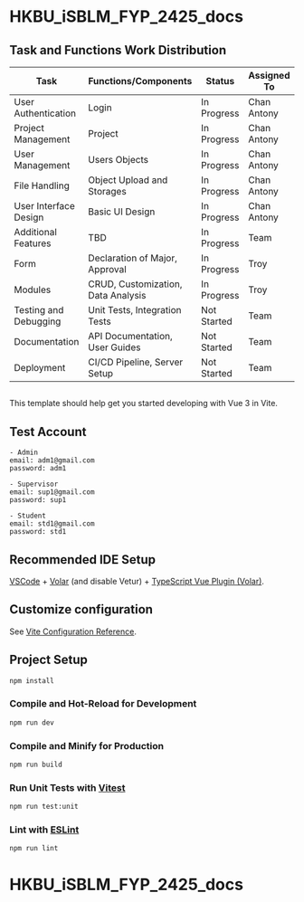 # HKBU_iSBLM_FYP_2425_docs

## Task and Functions Work Distribution

| Task                        | Functions/Components                | Status       | Assigned To |
|-----------------------------|--------------------------------------|--------------|-------------|
| User Authentication         | Login                                | In Progress     | Chan Antony         |
| Project Management          | Project                              | In Progress     | Chan Antony         |
| User Management             | Users Objects                        | In Progress     | Chan Antony         |
| File Handling               | Object Upload and Storages           | In Progress     | Chan Antony         |
| User Interface Design       | Basic UI Design                      | In Progress    | Chan Antony         |
| Additional Features         | TBD                                  | In Progress  | Team        |
| Form                  | Declaration of Major, Approval         | In Progress  | Troy        |
| Modules       | CRUD, Customization, Data Analysis                                | In Progress  | Troy        |
| Testing and Debugging       | Unit Tests, Integration Tests        | Not Started  | Team        |
| Documentation               | API Documentation, User Guides       | Not Started  | Team        |
| Deployment                  | CI/CD Pipeline, Server Setup         | Not Started  | Team        |

##

This template should help get you started developing with Vue 3 in Vite.

## Test Account
    - Admin
    email: adm1@gmail.com
    password: adm1

    - Supervisor
    email: sup1@gmail.com
    password: sup1

    - Student
    email: std1@gmail.com
    password: std1


## Recommended IDE Setup

[VSCode](https://code.visualstudio.com/) + [Volar](https://marketplace.visualstudio.com/items?itemName=Vue.volar) (and disable Vetur) + [TypeScript Vue Plugin (Volar)](https://marketplace.visualstudio.com/items?itemName=Vue.vscode-typescript-vue-plugin).

## Customize configuration

See [Vite Configuration Reference](https://vitejs.dev/config/).

## Project Setup

```sh
npm install
```

### Compile and Hot-Reload for Development

```sh
npm run dev
```

### Compile and Minify for Production

```sh
npm run build
```

### Run Unit Tests with [Vitest](https://vitest.dev/)

```sh
npm run test:unit
```

### Lint with [ESLint](https://eslint.org/)

```sh
npm run lint
```

# HKBU_iSBLM_FYP_2425_docs